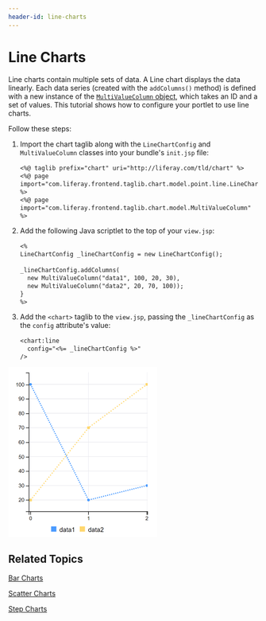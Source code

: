 ```yaml
---
header-id: line-charts
---
```


# Line Charts

Line charts contain multiple sets of data. A Line chart displays the data 
linearly. Each data series (created with the `addColumns()` method) is defined 
with a new instance of the 
[`MultiValueColumn` object](@app-ref@/foundation/latest/javadocs/com/liferay/frontend/taglib/chart/model/MultiValueColumn.html), 
which takes an ID and a set of values. This tutorial shows how to configure your 
portlet to use line charts. 

Follow these steps:

1.  Import the chart taglib along with the `LineChartConfig` and 
    `MultiValueColumn` classes into your bundle's `init.jsp` file:

        <%@ taglib prefix="chart" uri="http://liferay.com/tld/chart" %>
        <%@ page import="com.liferay.frontend.taglib.chart.model.point.line.LineChartConfig" %>
        <%@ page import="com.liferay.frontend.taglib.chart.model.MultiValueColumn" %>

2.  Add the following Java scriptlet to the top of your `view.jsp`:

        <%
        LineChartConfig _lineChartConfig = new LineChartConfig();
        
        _lineChartConfig.addColumns(
          new MultiValueColumn("data1", 100, 20, 30),
          new MultiValueColumn("data2", 20, 70, 100));
        }
        %>

3.  Add the `<chart>` taglib to the `view.jsp`, passing the `_lineChartConfig` 
    as the `config` attribute's value:

        <chart:line
          config="<%= _lineChartConfig %>"
        />

![Figure 1: A Line chart displays the data linearly.](../../../images/chart-taglib-line.png)

## Related Topics

[Bar Charts](/docs/7-1/tutorials/-/knowledge_base/t/bar-charts)

[Scatter Charts](/docs/7-1/tutorials/-/knowledge_base/t/scatter-charts)

[Step Charts](/docs/7-1/tutorials/-/knowledge_base/t/step-charts)
